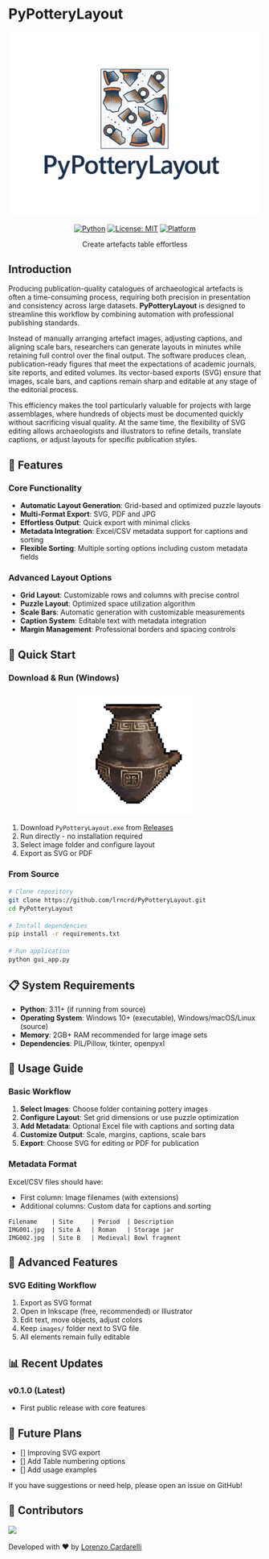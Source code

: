 # PyPotteryLayout

<div align="center">

<img src="imgs/LogoLayout.png" width="500"/>

[![Python](https://img.shields.io/badge/python-3.11+-blue.svg)](https://www.python.org/downloads/)
[![License: MIT](https://img.shields.io/badge/License-MIT-yellow.svg)](https://opensource.org/licenses/MIT)
[![Platform](https://img.shields.io/badge/platform-Windows%20%7C%20macOS%20%7C%20Linux-lightgrey.svg)](https://github.com/lrncrd/PyPotteryLayout)

Create artefacts table effortless

</div>


## Introduction

Producing publication-quality catalogues of archaeological artefacts is often a time-consuming process, requiring both precision in presentation and consistency across large datasets. **PyPotteryLayout** is designed to streamline this workflow by combining automation with professional publishing standards.

Instead of manually arranging artefact images, adjusting captions, and aligning scale bars, researchers can generate layouts in minutes while retaining full control over the final output. The software produces clean, publication-ready figures that meet the expectations of academic journals, site reports, and edited volumes. Its vector-based exports (SVG) ensure that images, scale bars, and captions remain sharp and editable at any stage of the editorial process.

This efficiency makes the tool particularly valuable for projects with large assemblages, where hundreds of objects must be documented quickly without sacrificing visual quality. At the same time, the flexibility of SVG editing allows archaeologists and illustrators to refine details, translate captions, or adjust layouts for specific publication styles.


## 🏺 Features

### Core Functionality
- **Automatic Layout Generation**: Grid-based and optimized puzzle layouts
- **Multi-Format Export**: SVG, PDF and JPG
- **Effortless Output**: Quick export with minimal clicks
- **Metadata Integration**: Excel/CSV metadata support for captions and sorting
- **Flexible Sorting**: Multiple sorting options including custom metadata fields

### Advanced Layout Options
- **Grid Layout**: Customizable rows and columns with precise control
- **Puzzle Layout**: Optimized space utilization algorithm
- **Scale Bars**: Automatic generation with customizable measurements
- **Caption System**: Editable text with metadata integration
- **Margin Management**: Professional borders and spacing controls

## 🚀 Quick Start

### Download & Run (Windows)

<div align="center">

<img src="imgs/icon_app.png" width="250"/>

</div>

1. Download `PyPotteryLayout.exe` from [Releases](../../releases)
2. Run directly - no installation required
3. Select image folder and configure layout
4. Export as SVG or PDF

### From Source
```bash
# Clone repository
git clone https://github.com/lrncrd/PyPotteryLayout.git
cd PyPotteryLayout

# Install dependencies
pip install -r requirements.txt

# Run application
python gui_app.py
```

## 📋 System Requirements

- **Python**: 3.11+ (if running from source)
- **Operating System**: Windows 10+ (executable), Windows/macOS/Linux (source)
- **Memory**: 2GB+ RAM recommended for large image sets
- **Dependencies**: PIL/Pillow, tkinter, openpyxl

## 🎯 Usage Guide

### Basic Workflow
1. **Select Images**: Choose folder containing pottery images
2. **Configure Layout**: Set grid dimensions or use puzzle optimization
3. **Add Metadata**: Optional Excel file with captions and sorting data
4. **Customize Output**: Scale, margins, captions, scale bars
5. **Export**: Choose SVG for editing or PDF for publication

### Metadata Format

Excel/CSV files should have:
- First column: Image filenames (with extensions)
- Additional columns: Custom data for captions and sorting

```
Filename    | Site     | Period  | Description
IMG001.jpg  | Site A   | Roman   | Storage jar
IMG002.jpg  | Site B   | Medieval| Bowl fragment
```


## 🔧 Advanced Features

### SVG Editing Workflow
1. Export as SVG format
2. Open in Inkscape (free, recommended) or Illustrator
3. Edit text, move objects, adjust colors
4. Keep `images/` folder next to SVG file
5. All elements remain fully editable


## 📊 Recent Updates

### v0.1.0 (Latest)
- First public release with core features

## 🎯 Future Plans

- [] Improving SVG export
- [] Add Table numbering options
- [] Add usage examples

If you have suggestions or need help, please open an issue on GitHub!







## 👥 Contributors

<a href="https://github.com/lrncrd/PyPotteryLayout/graphs/contributors">
  <img src="https://contrib.rocks/image?repo=lrncrd/PyPotteryLayout" />
</a>



Developed with ❤️ by [Lorenzo Cardarelli](https://github.com/lrncrd)